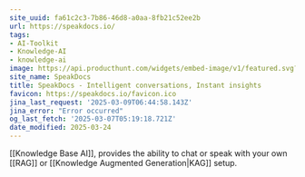 ```yaml
---
site_uuid: fa61c2c3-7b86-46d8-a0aa-8fb21c52ee2b
url: https://speakdocs.io/
tags:
- AI-Toolkit
- Knowledge-AI
- knowledge-ai
image: https://api.producthunt.com/widgets/embed-image/v1/featured.svg?post_id=671906&theme=light
site_name: SpeakDocs
title: SpeakDocs - Intelligent conversations, Instant insights
favicon: https://speakdocs.io/favicon.ico
jina_last_request: '2025-03-09T06:44:58.143Z'
jina_error: "Error occurred"
og_last_fetch: '2025-03-07T05:19:18.721Z'
date_modified: 2025-03-24
---
```



[[Knowledge Base AI]], provides the ability to chat or speak with your own [[RAG]] or [[Knowledge Augmented Generation|KAG]] setup.
